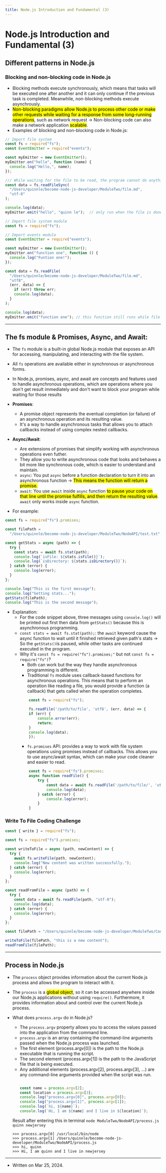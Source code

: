 ```yaml
---
title: Node.js Introduction and Fundamental (3)
---
```


# Node.js Introduction and Fundamental (3)

## Different patterns in Node.js

### Blocking and non-blocking code in Node.js
- Blocking methods execute synchronously, which means that tasks will be executed one after another and it can only continue if the previous task is completed. Meanwhile, non-blocking methods execute asynchrously.
- <mark>Non-blocking paradigms allow Node.js to process other code or make other requests while waiting for a response from some long-running operations</mark>, such as network request &rarr; Non-blocking code can also make a network application <mark>scalable</mark>.
- Examples of blocking and non-blocking code in Node.js:

```javascript title="ModuleTwo/blocking_code.js"
// Import file system
const fs = require("fs");
const EventEmitter = require("events");

const myEmitter = new EventEmitter();
myEmitter.on("hello", function (name) {
  console.log("Hello,", name);
});

/// While waiting for the file to be read, the program cannot do anything else
const data = fs.readFileSync(
  "/Users/quinnle/become-node-js-developer/ModuleTwo/file.md",
  "utf-8"
);

console.log(data);
myEmitter.emit("hello", "quinn le");  // only run when the file is done being read
```


```javascript title="ModuleTwo/nonblocking_code.js"
// Import file system module
const fs = require("fs");

// Import events module
const EventEmitter = require("events");

const myEmitter = new EventEmitter();
myEmitter.on("function one", function () {
  console.log("Funtion one!");
});

const data = fs.readFile(
  "/Users/quinnle/become-node-js-developer/ModuleTwo/file.md",
  "utf8",
  (err, data) => {
    if (err) throw err;
    console.log(data);
  }
);

console.log(data);
myEmitter.emit("function one"); // this function still runs while file is being read
```

---

## The fs module & Promises, Async, and Await:
- The ```fs``` module is a built-in global Node.js module that exposes an API for accessing, manipulating, and interacting with the file system. 
- All ```fs``` operations are available either in synchronous or asynchronous forms.
- In Node.js, promises, async, and await are concepts and features used to handle asynchronous operations, which are operations where you don't get result immediately and don't want to block your program while waiting for those results
- <b>Promises</b>: 
    - A promise object represents the eventual completion (or failure) of an asynchronous operation and its resulting value. 
    - It's a way to handle asynchronous tasks that allows you to attach callbacks instead of using complex nested callbacks.
- <b>Async/Await</b>: 
    - Are extensions of promises that simplify working with asynchronous operations even futher.
    - They allow you to write asynchronous code that looks and behaves a bit more like synchronous code, which is easier to understand and maintain.
    - ```async```: You put ```async``` before a function declaration to turn it into an asynchronous function &rarr; <mark>This means the function will return a promise.</mark> 
    - ```await```: You use ```await``` inside ```async``` function <mark>to pause your code on that line until the promise fulfills, and then return the resulting value</mark>. ```await``` only works inside ```async``` function. 

- For example: 

```javascript
const fs = require("fs").promises;

const filePath =
  "/Users/quinnle/become-node-js-developer/ModuleTwo/NodeAPI/test.txt";

const getStats = async (path) => {
  try {
    const stats = await fs.stat(path);
    console.log(`isFile: ${stats.isFile()}`);
    console.log(`isDirectory: ${stats.isDirectory()}`);
  } catch (error) {
    console.log(error);
  }
};

console.log("This is the first message");
console.log("Getting stats...");
getStats(filePath);
console.log("This is the second message");

```

- Explanation: 
    - For the code snippet above, three messages using ```console.log()``` will be printed out first then data from ```getStats()``` because this is asynchronous programming. 
    - ```const stats = await fs.stat(path);```: the ```await``` keyword cause the async function to wait until it finished retrieved given path's stats &rarr; So the ```getStats()```is paused, while other tasks are continued executed in the program.
    - Why it's ```const fs = require("fs").promises;"``` but not ```const fs = require("fs")```?
        - Both can work but the way they handle asynchronous programming is different. 
        - Traditional ```fs``` module uses callback-based functions for asynchronous operations. This means that to perform an operation like reading a file, you would provide a function (a callback) that gets called when the operation completes. 
        ```javascript
            const fs = require("fs");

            fs.readFile('/path/to/file', 'utf8', (err, data) => {
            if (err) {
                console.error(err);
                return;
            }
            console.log(data);
            });
        ``` 
        - ```fs.promises``` API: provides a way to work with file system operations using promises instead of callbacks. This allows you to use async/await syntax, which can make your code cleaner and easier to read.
        ```javascript
            const fs = require("fs").promises;
            async function readFile() {
                try {
                    const data = await fs.readFile('/path/to/file/', 'utf-8');
                    console.log(data);
                } catch (error) {
                    console.log(error);
                }
            }
        ```

### Write To File Coding Challenge

```javascript
const { write } = require("fs");

const fs = require("fs").promises;

const writeToFile = async (path, newContent) => {
  try {
    await fs.writeFile(path, newContent);
    console.log("New content was written successfully.");
  } catch (error) {
    console.log(error);
  }
};

const readFromFile = async (path) => {
  try {
    const data = await fs.readFile(path, "utf-8");
    console.log(data);
  } catch (error) {
    console.log(error);
  }
};

const filePath = "/Users/quinnle/become-node-js-developer/ModuleTwo/CodeChallenge/test.txt";

writeToFile(filePath, "this is a new content");
readFromFile(filePath);

```

---

## Process in Node.js
- The ```process``` object provides information about the current Node.js process and allows the program to interact with it.
- The ```process``` is a <mark>global object</mark>, so it can be accessed anywhere inside our Node.js applications without using ```require()```. Furthermore, it provides information about and control over the current Node.js process.
- What does ```process.argv``` do in Node.js?
    - The ```process.argv``` property allows you to access the values passed into the application from the command line.
    - ```process.argv``` is an array containing the command-line arguments passed when the Node.js process was launched.
    - The first element (process.argv[0]) is the path to the Node.js executable that is running the script.
    - The second element (process.argv[1]) is the path to the JavaScript file that is being executed.
    - Any additional elements (process.argv[2], process.argv[3], ...) are any command-line arguments provided when the script was run.
        ```javascript
        
        const name = process.argv[2];
        const location = process.argv[3];
        console.log("process.argv[0]", process.argv[0]);
        console.log("process.argv[1]", process.argv[1]);
        console.log(`hi, ${name}`);
        console.log(`Hi, I am ${name} and I live in ${location}`);
        ```

    Result after entering this in terminal ```node ModuleTwo/NodeAPI/process.js quinn newjersey```

    ```
    >>> process.argv[0] /usr/local/bin/node
    >>> process.argv[1] /Users/quinnle/become-node-js-developer/ModuleTwo/NodeAPI/process.js
    >>> hi, quinn
    >>> Hi, I am quinn and I live in newjersey
    ```

---
- Written on Mar 25, 2024.
